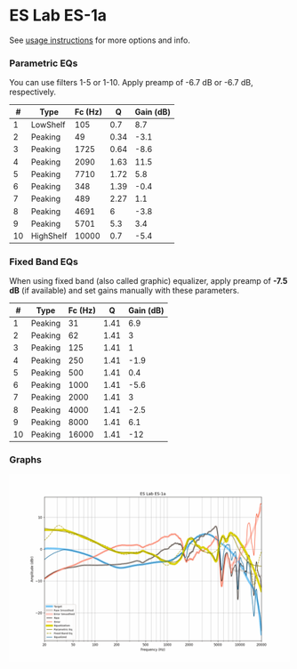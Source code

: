 # ES Lab ES-1a
See [usage instructions](https://github.com/jaakkopasanen/AutoEq#usage) for more options and info.

### Parametric EQs
You can use filters 1-5 or 1-10. Apply preamp of -6.7 dB or -6.7 dB, respectively.

|   # | Type      |   Fc (Hz) |    Q |   Gain (dB) |
|-----|-----------|-----------|------|-------------|
|   1 | LowShelf  |       105 | 0.7  |         8.7 |
|   2 | Peaking   |        49 | 0.34 |        -3.1 |
|   3 | Peaking   |      1725 | 0.64 |        -8.6 |
|   4 | Peaking   |      2090 | 1.63 |        11.5 |
|   5 | Peaking   |      7710 | 1.72 |         5.8 |
|   6 | Peaking   |       348 | 1.39 |        -0.4 |
|   7 | Peaking   |       489 | 2.27 |         1.1 |
|   8 | Peaking   |      4691 | 6    |        -3.8 |
|   9 | Peaking   |      5701 | 5.3  |         3.4 |
|  10 | HighShelf |     10000 | 0.7  |        -5.4 |

### Fixed Band EQs
When using fixed band (also called graphic) equalizer, apply preamp of **-7.5 dB** (if available) and set gains manually with these parameters.

|   # | Type    |   Fc (Hz) |    Q |   Gain (dB) |
|-----|---------|-----------|------|-------------|
|   1 | Peaking |        31 | 1.41 |         6.9 |
|   2 | Peaking |        62 | 1.41 |         3   |
|   3 | Peaking |       125 | 1.41 |         1   |
|   4 | Peaking |       250 | 1.41 |        -1.9 |
|   5 | Peaking |       500 | 1.41 |         0.4 |
|   6 | Peaking |      1000 | 1.41 |        -5.6 |
|   7 | Peaking |      2000 | 1.41 |         3   |
|   8 | Peaking |      4000 | 1.41 |        -2.5 |
|   9 | Peaking |      8000 | 1.41 |         6.1 |
|  10 | Peaking |     16000 | 1.41 |       -12   |

### Graphs
![](./ES%20Lab%20ES-1a.png)
